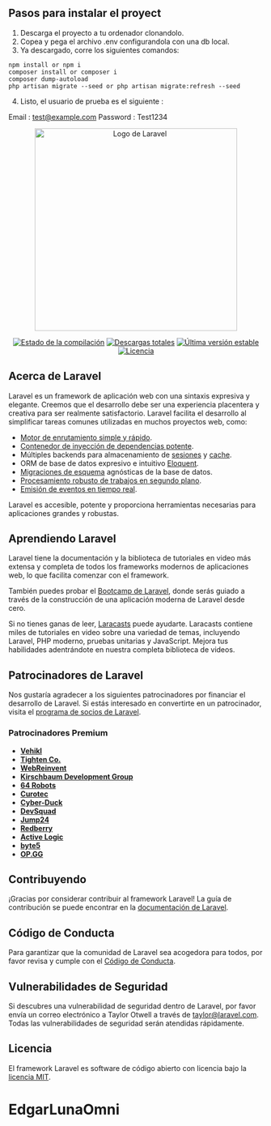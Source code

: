 ## Pasos para instalar el proyect 

1. Descarga el proyecto a tu ordenador clonandolo.
2. Copea y pega el archivo .env configurandola con una db local. 
3. Ya descargado, corre los siguientes comandos:

```
npm install or npm i
composer install or composer i
composer dump-autoload
php artisan migrate --seed or php artisan migrate:refresh --seed
```
4. Listo, el usuario de prueba es el siguiente :

Email : test@example.com
Password : Test1234






<p align="center"><a href="https://laravel.com" target="_blank"><img src="https://raw.githubusercontent.com/laravel/art/master/logo-lockup/5%20SVG/2%20CMYK/1%20Full%20Color/laravel-logolockup-cmyk-red.svg" width="400" alt="Logo de Laravel"></a></p>

<p align="center">
<a href="https://github.com/laravel/framework/actions"><img src="https://github.com/laravel/framework/workflows/tests/badge.svg" alt="Estado de la compilación"></a>
<a href="https://packagist.org/packages/laravel/framework"><img src="https://img.shields.io/packagist/dt/laravel/framework" alt="Descargas totales"></a>
<a href="https://packagist.org/packages/laravel/framework"><img src="https://img.shields.io/packagist/v/laravel/framework" alt="Última versión estable"></a>
<a href="https://packagist.org/packages/laravel/framework"><img src="https://img.shields.io/packagist/l/laravel/framework" alt="Licencia"></a>
</p>

## Acerca de Laravel

Laravel es un framework de aplicación web con una sintaxis expresiva y elegante. Creemos que el desarrollo debe ser una experiencia placentera y creativa para ser realmente satisfactorio. Laravel facilita el desarrollo al simplificar tareas comunes utilizadas en muchos proyectos web, como:

- [Motor de enrutamiento simple y rápido](https://laravel.com/docs/routing).
- [Contenedor de inyección de dependencias potente](https://laravel.com/docs/container).
- Múltiples backends para almacenamiento de [sesiones](https://laravel.com/docs/session) y [cache](https://laravel.com/docs/cache).
- ORM de base de datos expresivo e intuitivo [Eloquent](https://laravel.com/docs/eloquent).
- [Migraciones de esquema](https://laravel.com/docs/migrations) agnósticas de la base de datos.
- [Procesamiento robusto de trabajos en segundo plano](https://laravel.com/docs/queues).
- [Emisión de eventos en tiempo real](https://laravel.com/docs/broadcasting).

Laravel es accesible, potente y proporciona herramientas necesarias para aplicaciones grandes y robustas.


## Aprendiendo Laravel

Laravel tiene la documentación y la biblioteca de tutoriales en video más extensa y completa de todos los frameworks modernos de aplicaciones web, lo que facilita comenzar con el framework.

También puedes probar el [Bootcamp de Laravel](https://bootcamp.laravel.com), donde serás guiado a través de la construcción de una aplicación moderna de Laravel desde cero.

Si no tienes ganas de leer, [Laracasts](https://laracasts.com) puede ayudarte. Laracasts contiene miles de tutoriales en video sobre una variedad de temas, incluyendo Laravel, PHP moderno, pruebas unitarias y JavaScript. Mejora tus habilidades adentrándote en nuestra completa biblioteca de videos.

## Patrocinadores de Laravel

Nos gustaría agradecer a los siguientes patrocinadores por financiar el desarrollo de Laravel. Si estás interesado en convertirte en un patrocinador, visita el [programa de socios de Laravel](https://partners.laravel.com).

### Patrocinadores Premium

- **[Vehikl](https://vehikl.com/)**
- **[Tighten Co.](https://tighten.co)**
- **[WebReinvent](https://webreinvent.com/)**
- **[Kirschbaum Development Group](https://kirschbaumdevelopment.com)**
- **[64 Robots](https://64robots.com)**
- **[Curotec](https://www.curotec.com/services/technologies/laravel/)**
- **[Cyber-Duck](https://cyber-duck.co.uk)**
- **[DevSquad](https://devsquad.com/hire-laravel-developers)**
- **[Jump24](https://jump24.co.uk)**
- **[Redberry](https://redberry.international/laravel/)**
- **[Active Logic](https://activelogic.com)**
- **[byte5](https://byte5.de)**
- **[OP.GG](https://op.gg)**

## Contribuyendo

¡Gracias por considerar contribuir al framework Laravel! La guía de contribución se puede encontrar en la [documentación de Laravel](https://laravel.com/docs/contributions).

## Código de Conducta

Para garantizar que la comunidad de Laravel sea acogedora para todos, por favor revisa y cumple con el [Código de Conducta](https://laravel.com/docs/contributions#code-of-conduct).

## Vulnerabilidades de Seguridad

Si descubres una vulnerabilidad de seguridad dentro de Laravel, por favor envía un correo electrónico a Taylor Otwell a través de [taylor@laravel.com](mailto:taylor@laravel.com). Todas las vulnerabilidades de seguridad serán atendidas rápidamente.

## Licencia

El framework Laravel es software de código abierto con licencia bajo la [licencia MIT](https://opensource.org/licenses/MIT).
# EdgarLunaOmni
